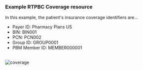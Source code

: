 ### Example RTPBC Coverage resource

In this example, the patient's insurance coverage identifiers are...
* Payer ID: Pharmacy Plans US
* BIN: BIN001
* PCN: PCN002
* Group ID: GROUP0001
* PBM Member ID: MEMBER000001

<br/>

<div><img src="https://www.frankmckinney.com/carin-rtpbc/rtpbc-coverage-03.png" alt="coverage"></div>

<br/>